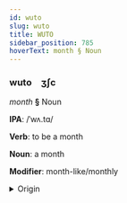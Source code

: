 ```yaml
---
id: wuto
slug: wuto
title: WUTO
sidebar_position: 785
hoverText: month § Noun
---
```


### wuto&emsp;<span kind="abugida">ʒʃc</span>

*month* **§** Noun

**IPA**: /ˈwʌ.tɑ/

**Verb**: to be a month

**Noun**: a month

**Modifier**: month-like/monthly

<details>
    <summary>Origin</summary>
    Hausa wata [wə́.tàː]<br/>
    <em>Afroasiatic Language Family</em>
</details>